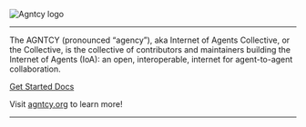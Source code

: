 ![Agntcy logo](https://github.com/user-attachments/assets/0cfe0777-be2b-4403-8a4f-9ea52a37b5ed)

* * * * *

The AGNTCY (pronounced “agency”), aka Internet of Agents Collective, or the Collective, is the collective of contributors and maintainers building the Internet of Agents (IoA): an open, interoperable, internet for agent-to-agent collaboration.

[Get Started Docs](https://docs.agntcy.org)

Visit [agntcy.org](https://agntcy.org) to learn more!

* * * * *
